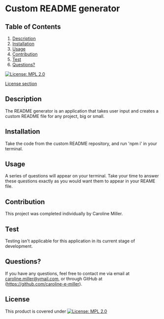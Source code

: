 # Custom README generator

## Table of Contents

1. [Description](#description)
2. [Installation](#installation)
3. [Usage](#usage)
4. [Contribution](#contribution)
5. [Test](#test)
6. [Questions?](#questions)

  
  [![License: MPL 2.0](https://img.shields.io/badge/License-MPL%202.0-brightgreen.svg)](https://opensource.org/licenses/MPL-2.0)
  
[License section](#license)

## Description
The README generator is an application that takes user input and creates a custom README file for any project, big or small.
    
## Installation
Take the code from the custom README repository, and run 'npm i' in your terminal.
     
## Usage
A series of questions will appear on your terminal. Take your time to answer these questions exactly as you would want them to appear in your REAME file.
    
## Contribution
This project was completed individually by Caroline Miller.
    
## Test
Testing isn't applicable for this application in its current stage of development.
    
## Questions?
  If you have any questions, feel free to contact me via email at caroline.miller@ymail.com, or through GitHub at (https://github.com/caroline-e-miller).
    
## License
This product is covered under [![License: MPL 2.0](https://img.shields.io/badge/License-MPL%202.0-brightgreen.svg)](https://opensource.org/licenses/MPL-2.0)
